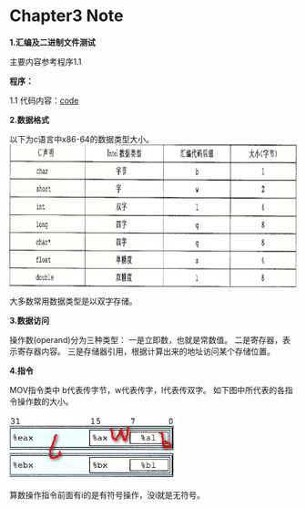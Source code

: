 # Chapter3 Note

**1.汇编及二进制文件测试**

主要内容参考程序1.1

**程序：**

1.1 代码内容：[code](./code.c)

**2.数据格式**

以下为c语言中x86-64的数据类型大小。
<img src="./pic/data_format.png" width = "650" height = "250" alt="data_format" align=center />

大多数常用数据类型是以双字存储。

**3.数据访问**

操作数(operand)分为三种类型：
一是立即数，也就是常数值。
二是寄存器，表示寄存器内容。
三是存储器引用，根据计算出来的地址访问某个存储位置。

**4.指令**

MOV指令类中 b代表传字节，w代表传字，l代表传双字。
如下图中所代表的各指令操作数的大小。

![mov](./pic/mov.png)

算数操作指令前面有i的是有符号操作，没i就是无符号。

